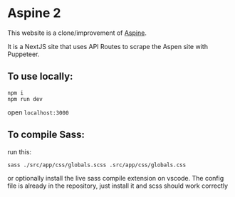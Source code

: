 # Aspine 2

This website is a clone/improvement of [Aspine](https://github.com/Aspine/aspine).

It is a NextJS site that uses API Routes to scrape the Aspen site with Puppeteer.

## To use locally:

```shell
npm i
npm run dev
```

open `localhost:3000`

## To compile Sass:

run this:

```shell
sass ./src/app/css/globals.scss .src/app/css/globals.css
```

or optionally install the live sass compile extension on vscode. The config file is already in the repository, just install it and scss should work correctly